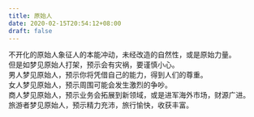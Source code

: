 ```yaml
---
title: 原始人
date: 2020-02-15T20:54:12+08:00
draft: false
---
```


不开化的原始人象征人的本能冲动，未经改造的自然性，或是原始力量。<br>
但是如梦见原始人打架，预示会有灾祸，要谨慎小心。<br>
男人梦见原始人，预示你将凭借自己的能力，得到人们的尊重。<br>
女人梦见原始人，预示周围可能会发生激烈的争吵。<br>
商人梦见原始人，预示业务会拓展到新领域，或是进军海外市场，财源广进。<br>
旅游者梦见原始人，预示精力充沛，旅行愉快，收获丰富。<br>
